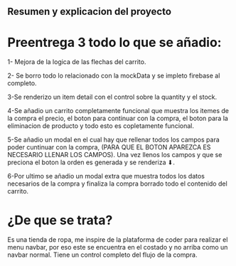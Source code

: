 ## Resumen y explicacion del proyecto

# Preentrega 3 todo lo que se añadio:
1- Mejora de la logica de las flechas del carrito.

2- Se borro todo lo relacionado con la mockData y se impleto firebase al completo.

3-Se renderizo un item detail con el control sobre la quantity y el stock.

4-Se añadio un carrito completamente funcional que muestra los itemes de la compra el precio, el boton para continuar con la compra, el boton para la eliminacion de producto y todo esto es copletamente funcional.

5-Se añadio un modal en el cual hay que rellenar todos los campos para poder cuntinuar con la compra, (PARA QUE EL BOTON APAREZCA ES NECESARIO LLENAR LOS CAMPOS). Una vez llenos los campos y que se preciona el boton la orden es generada y se renderiza ⬇.

6-Por ultimo se añadio un modal extra que muestra todos los datos necesarios de la compra y 
finaliza la compra borrado todo el contenido del carrito.

# ¿De que se trata?
 Es una tienda de ropa, me inspire de la plataforma de coder para realizar el menu navbar, por eso este se encuentra en el costado y no arriba como un navbar normal. Tiene un control completo del flujo de la compra.

